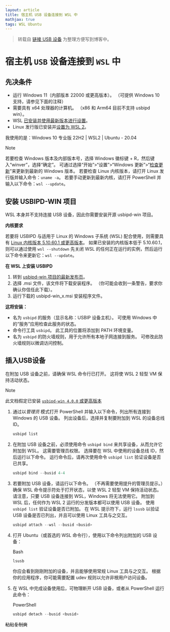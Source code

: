 ```yaml
---
layout: article
title: 宿主机 USB 设备连接到 WSL 中 
mathjax: true
tags: WSL Ubuntu
---
```


> 转载自 [链接 USB 设备](https://learn.microsoft.com/zh-cn/windows/wsl/connect-usb) 为整理方便写到博客中。

# 宿主机 `USB` 设备连接到 `WSL` 中 

## 先决条件

- 运行 Windows 11（内部版本 22000 或更高版本）。 （可提供 Windows 10 支持，请参见下面的注释）
- 需要具有 x64 处理器的计算机。 （x86 和 Arm64 目前不支持 usbipd win）。
- WSL [已安装并使用最新版本进行设置](https://learn.microsoft.com/zh-cn/windows/wsl/install)。
- Linux 发行版已安装并[设置为 WSL 2](https://learn.microsoft.com/zh-cn/windows/wsl/basic-commands#set-wsl-version-to-1-or-2)。

我使用的是：Windows 10 专业版 22H2 | WSL2 | Ubuntu - 20.04

> [!NOTE]
>
> 若要检查 Windows 版本及内部版本号，选择 Windows 徽标键 + R，然后键入“winver”，选择“确定”。 可通过选择“开始”>“设置”>“Windows 更新”>“[检查更新](ms-settings:windowsupdate)”来更新到最新的 Windows 版本。 若要检查 Linux 内核版本，请打开 Linux 发行版并输入命令：`uname -a`。 若要手动更新到最新内核，请打开 PowerShell 并输入以下命令：`wsl --update`。

## 安装 USBIPD-WIN 项目

WSL 本身并不支持连接 USB 设备，因此你需要安装开源 usbipd-win 项目。

**内核要求**

若要将 USBIPD 与适用于 Linux 的 Windows 子系统 (WSL) 配合使用，则需要具有 [Linux 内核版本 5.10.60.1 或更高版本](https://github.com/dorssel/usbipd-win/wiki/WSL-support/6befeedd4c8e2a49468e4b03532c9a20478f8677)。 如果已安装的内核版本低于 5.10.60.1，则可以通过使用 `wsl --shutdown` 先关闭 WSL 的任何正在运行的实例，然后运行以下命令来更新它：`wsl --update`。

**在 WSL 上安装 USBIPD**

1. 转到 [usbipd-win 项目的最新发布页](https://github.com/dorssel/usbipd-win/releases)。
2. 选择 .msi 文件，该文件将下载安装程序。 （你可能会收到一条警告，要求你确认你信任此下载）。
3. 运行下载的 usbipd-win_x.msi 安装程序文件。

**这将安装：**

- 名为 `usbipd` 的服务（显示名称：USBIP 设备主机）。 可使用 Windows 中的“服务”应用检查此服务的状态。
- 命令行工具 `usbipd`。 此工具的位置将添加到 PATH 环境变量。
- 名为 `usbipd` 的防火墙规则，用于允许所有本地子网连接到服务。 可修改此防火墙规则以微调访问控制。

## 插入USB设备

在附加 USB 设备之前，请确保 WSL 命令行已打开。 这将使 WSL 2 轻型 VM 保持活动状态。

> [!NOTE]
>
> 此文档假定已安装 [`usbipd-win 4.0.0` 或更高版本](https://github.com/dorssel/usbipd-win/releases/latest)

1. 通过以*管理员* 模式打开 PowerShell 并输入以下命令，列出所有连接到 Windows 的 USB 设备。 列出设备后，选择并复制要附加到 WSL 的设备总线 ID。

   ```powershell
   usbipd list
   ```

2. 在附加 USB 设备之前，必须使用命令 `usbipd bind` 来共享设备，从而允许它附加到 WSL。 这需要管理员权限。 选择要在 WSL 中使用的设备总线 ID，然后运行以下命令。 运行命令后，请再次使用命令 `usbipd list` 验证设备是否已共享。

   ```powershell
   usbipd bind --busid 4-4
   ```

3. 若要附加 USB 设备，请运行以下命令。 （不再需要使用提升的管理员提示。）确保 WSL 命令提示符处于打开状态，以使 WSL 2 轻型 VM 保持活动状态。 请注意，只要 USB 设备连接到 WSL，Windows 将无法使用它。 附加到 WSL 后，任何作为 WSL 2 运行的分发版本都可以使用 USB 设备。 使用 `usbipd list` 验证设备是否已附加。 在 WSL 提示符下，运行 `lsusb` 以验证 USB 设备是否已列出，并且可以使用 Linux 工具与之交互。

   ```powershell
   usbipd attach --wsl --busid <busid>
   ```

4. 打开 Ubuntu（或首选的 WSL 命令行），使用以下命令列出附加的 USB 设备：

   Bash

   ```bash
   lsusb
   ```

   你应会看到刚刚附加的设备，并且能够使用常规 Linux 工具与之交互。 根据你的应用程序，你可能需要配置 udev 规则以允许非根用户访问设备。

5. 在 WSL 中完成设备使用后，可物理断开 USB 设备，或者从 PowerShell 运行此命令：

   PowerShell

   ```powershell
   usbipd detach --busid <busid>
   ```

~~粘贴复制爽~~
